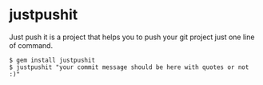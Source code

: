 # justpushit
Just push it is a project that helps you to push your git project just one line of command.

```
$ gem install justpushit
$ justpushit "your commit message should be here with quotes or not :)"
```